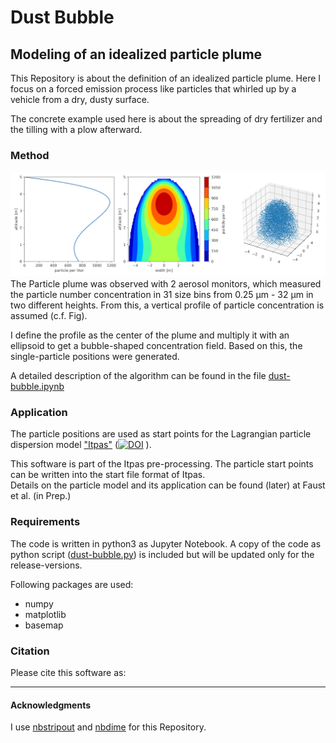# Dust Bubble

## Modeling of an idealized particle plume

This Repository is about the definition of an idealized particle plume.
Here I focus on a forced emission process like particles that whirled up by a vehicle from a dry, dusty surface.

The concrete example used here is about the spreading of dry fertilizer and the tilling with a plow afterward.

### Method
![](example.png)
The Particle plume was observed with 2 aerosol monitors, which measured the particle number concentration in 31 size bins from 0.25 &mu;m  - 32 &mu;m in two different heights.
From this, a vertical profile of particle concentration is assumed (c.f. Fig).

I define the profile as the center of the plume and multiply it with an ellipsoid to get a bubble-shaped concentration field.
Based on this, the single-particle positions were generated.

A detailed description of the algorithm can be found in the file  [dust-bubble.ipynb](dust-bubble.ipynb)


### Application

The particle positions are used as start points for the Lagrangian particle dispersion model ["Itpas"](https://zenodo.org/record/3932248) ([![DOI](https://zenodo.org/badge/DOI/10.5281/zenodo.3932248.svg)](https://doi.org/10.5281/zenodo.3932248)
).

This software is part of the Itpas pre-processing.
The particle start points can be written into the start file format of Itpas.  
Details on the particle model and its application can be found (later) at Faust et al. (in Prep.)

### Requirements
The code is written in python3 as Jupyter Notebook. A copy of the code as python script ([dust-bubble.py](dust-bubble.py)) is included but will be updated only for the release-versions.

Following packages are used:
- numpy
- matplotlib
- basemap



### Citation
Please cite this software as:

---
#### Acknowledgments
I use [nbstripout](https://github.com/kynan/nbstripout) and [nbdime](https://nbdime.readthedocs.io/) for this Repository.
